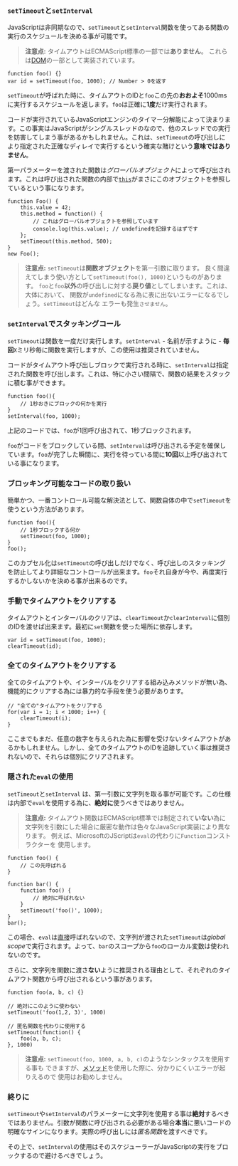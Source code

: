### `setTimeout`と`setInterval`

JavaScriptは非同期なので、`setTimeout`と`setInterval`関数を使ってある関数の実行のスケジュールを決める事が可能です。

> **注意点:** タイムアウトはECMAScript標準の一部では**ありません**。
> これらは[DOM][1]の一部として実装されています。

    function foo() {}
    var id = setTimeout(foo, 1000); // Number > 0を返す

`setTimeout`が呼ばれた時に、タイムアウトのIDと`foo`この先の**おおよそ**1000msに実行するスケジュールを返します。`foo`は正確に**1度**だけ実行されます。

コードが実行されているJavaScriptエンジンのタイマー分解能によって決まります。この事実はJavaScriptがシングルスレッドのなので、他のスレッドでの実行を妨害してしまう事があるかもしれません。これは、`setTimeout`の呼び出しにより指定された正確なディレイで実行するという確実な賭けという**意味ではありません**。

第一パラメーターを渡された関数は*グローバルオブジェクト*によって呼び出されます。これは呼び出された関数の内部で[`this`](#functionis)がまさにこのオブジェクトを参照しているという事になります。

    function Foo() {
        this.value = 42;
        this.method = function() {
            // これはグローバルオブジェクトを参照しています
            console.log(this.value); // undefinedを記録するはずです
        };
        setTimeout(this.method, 500);
    }
    new Foo();


> **注意点:** `setTimeout`は**関数オブジェクト**を第一引数に取ります。
> 良く間違えてしまう使い方として`setTimeout(foo(), 1000)`というものがあります。
> `foo`と`foo`**以外**の呼び出しに対する**戻り値**としてしまいます。これは、大体において、
> 関数が`undefined`になる為に表に出ないエラーになるでしょう。`setTimeout`はどんな
> エラーも発生`させません`。

### `setInterval`でスタッキングコール

`setTimeout`は関数を一度だけ実行します。`setInterval` - 名前が示すように - **毎回**`X`ミリ秒毎に関数を実行しますが、この使用は推奨されていません。

コードがタイムアウト呼び出しブロックで実行される時に、`setInterval`は指定された関数を呼び出します。これは、特に小さい間隔で、関数の結果をスタックに積む事ができます。

    function foo(){
        // 1秒おきにブロックの何かを実行
    }
    setInterval(foo, 1000);

上記のコードでは、`foo`が1回呼び出されて、1秒ブロックされます。

`foo`がコードをブロックしている間、`setInterval`は呼び出される予定を確保しています。`foo`が完了した瞬間に、実行を待っている間に**10回**以上呼び出されている事になります。

### ブロッキング可能なコードの取り扱い

簡単かつ、一番コントロール可能な解決法として、関数自体の中で`setTimeout`を使うという方法があります。

    function foo(){
        // 1秒ブロックする何か
        setTimeout(foo, 1000);
    }
    foo();

このカプセル化は`setTimeout`の呼び出しだけでなく、呼び出しのスタッキングを防止してより詳細なコントロールが出来ます。`foo`それ自身が今や、再度実行するかしないかを決める事が出来るのです。

### 手動でタイムアウトをクリアする

タイムアウトとインターバルのクリアは、`clearTimeout`か`clearInterval`に個別のIDを渡せば出来ます。最初に`set`関数を使った場所に依存します。

    var id = setTimeout(foo, 1000);
    clearTimeout(id);

### 全てのタイムアウトをクリアする

全てのタイムアウトや、インターバルをクリアする組み込みメソッドが無い為、機能的にクリアする為には暴力的な手段を使う必要があります。

    // "全ての"タイムアウトをクリアする
    for(var i = 1; i < 1000; i++) {
        clearTimeout(i);
    }

ここまでもまだ、任意の数字を与えられた為に影響を受けないタイムアウトがあるかもしれません。しかし、全てのタイムアウトのIDを追跡していく事は推奨されないので、それらは個別にクリアされます。

### 隠された`eval`の使用

`setTimeout`と`setInterval` は、第一引数に文字列を取る事が可能です。この仕様は内部で`eval`を使用する為に、**絶対に**使うべきではありません。

> **注意点:** タイムアウト関数はECMAScript標準では制定されて**いない**為に
> 文字列を引数にした場合に厳密な動作は色々なJavaScript実装により異なります。
> 例えば、MicrosoftのJScriptは`eval`の代わりに`Function`コンストラクターを
> 使用します。

    function foo() {
        // この先呼ばれる
    }

    function bar() {
        function foo() {
            // 絶対に呼ばれない
        }
        setTimeout('foo()', 1000);
    }
    bar();

この場合、`eval`は[直接](#core.eval)呼ばれないので、文字列が渡された`setTimeout`は*global scope*で実行されます。よって、`bar`のスコープから`foo`のローカル変数は使われないのです。

さらに、文字列を関数に渡さ**ない**ように推奨される理由として、それぞれのタイムアウト関数から呼び出されるという事があります。

    function foo(a, b, c) {}
    
    // 絶対にこのように使わない
    setTimeout('foo(1,2, 3)', 1000)

    // 匿名関数を代わりに使用する
    setTimeout(function() {
        foo(a, b, c);
    }, 1000)

> **注意点:** `setTimeout(foo, 1000, a, b, c)`のようなシンタックスを使用する事も
> できますが、[メソッド](#function.this)を使用した際に、分かりにくいエラーが起りえるので
> 使用はお勧めしません。

### 終りに

`setTimeout`や`setInterval`のパラメーターに文字列を使用する事は**絶対**するべきではありません。引数が関数に呼び出される必要がある場合**本当**に悪いコードの明確なサインになります。実際の呼び出しには*匿名関数*を渡すべきです。

その上で、`setInterval`の使用はそのスケジューラーがJavaScriptの実行をブロックするので避けるべきでしょう。

[1]: http://en.wikipedia.org/wiki/Document_Object_Model "Document Object Model"

